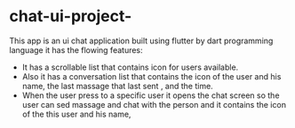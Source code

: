 # chat-ui-project-


This app is an ui chat application built using flutter by dart programming language it has the flowing features:

-	It has a scrollable list that contains icon for users available.
-	Also it has a conversation list that contains the icon of the user and his name, the last massage that last sent , and the time.
-	When the user press to a specific user it opens the chat screen so the user can sed massage and chat with the person and it contains the icon of the  this user and his name,
